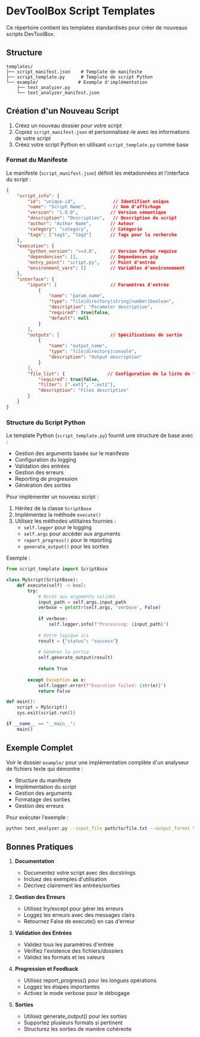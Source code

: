 # DevToolBox Script Templates

Ce répertoire contient les templates standardisés pour créer de nouveaux scripts DevToolBox.

## Structure

```
templates/
├── script_manifest.json    # Template de manifeste
├── script_template.py      # Template de script Python
└── example/               # Exemple d'implémentation
    ├── text_analyzer.py
    └── text_analyzer_manifest.json
```

## Création d'un Nouveau Script

1. Créez un nouveau dossier pour votre script
2. Copiez `script_manifest.json` et personnalisez-le avec les informations de votre script
3. Créez votre script Python en utilisant `script_template.py` comme base

### Format du Manifeste

Le manifeste (`script_manifest.json`) définit les métadonnées et l'interface du script :

```json
{
    "script_info": {
        "id": "unique-id",              // Identifiant unique
        "name": "Script Name",          // Nom d'affichage
        "version": "1.0.0",            // Version sémantique
        "description": "Description",   // Description du script
        "author": "Author Name",       // Auteur
        "category": "category",        // Catégorie
        "tags": ["tag1", "tag2"]       // Tags pour la recherche
    },
    "execution": {
        "python_version": ">=3.8",     // Version Python requise
        "dependencies": [],            // Dépendances pip
        "entry_point": "script.py",    // Point d'entrée
        "environment_vars": []         // Variables d'environnement
    },
    "interface": {
        "inputs": [                    // Paramètres d'entrée
            {
                "name": "param_name",
                "type": "file|directory|string|number|boolean",
                "description": "Parameter description",
                "required": true|false,
                "default": null
            }
        ],
        "outputs": [                   // Spécifications de sortie
            {
                "name": "output_name",
                "type": "file|directory|console",
                "description": "Output description"
            }
        ],
        "file_list": {                // Configuration de la liste de fichiers
            "required": true|false,
            "filter": [".ext1", ".ext2"],
            "description": "Files description"
        }
    }
}
```

### Structure du Script Python

Le template Python (`script_template.py`) fournit une structure de base avec :

- Gestion des arguments basée sur le manifeste
- Configuration du logging
- Validation des entrées
- Gestion des erreurs
- Reporting de progression
- Génération des sorties

Pour implémenter un nouveau script :

1. Héritez de la classe `ScriptBase`
2. Implémentez la méthode `execute()`
3. Utilisez les méthodes utilitaires fournies :
   - `self.logger` pour le logging
   - `self.args` pour accéder aux arguments
   - `report_progress()` pour le reporting
   - `generate_output()` pour les sorties

Exemple :

```python
from script_template import ScriptBase

class MyScript(ScriptBase):
    def execute(self) -> bool:
        try:
            # Accès aux arguments validés
            input_path = self.args.input_path
            verbose = getattr(self.args, 'verbose', False)
            
            if verbose:
                self.logger.info(f"Processing: {input_path}")
            
            # Votre logique ici
            result = {"status": "success"}
            
            # Générer la sortie
            self.generate_output(result)
            
            return True
            
        except Exception as e:
            self.logger.error(f"Execution failed: {str(e)}")
            return False

def main():
    script = MyScript()
    sys.exit(script.run())

if __name__ == "__main__":
    main()
```

## Exemple Complet

Voir le dossier `example/` pour une implémentation complète d'un analyseur de fichiers texte qui démontre :

- Structure du manifeste
- Implémentation du script
- Gestion des arguments
- Formatage des sorties
- Gestion des erreurs

Pour exécuter l'exemple :

```bash
python text_analyzer.py --input_file path/to/file.txt --output_format text --verbose
```

## Bonnes Pratiques

1. **Documentation**
   - Documentez votre script avec des docstrings
   - Incluez des exemples d'utilisation
   - Décrivez clairement les entrées/sorties

2. **Gestion des Erreurs**
   - Utilisez try/except pour gérer les erreurs
   - Loggez les erreurs avec des messages clairs
   - Retournez False de execute() en cas d'erreur

3. **Validation des Entrées**
   - Validez tous les paramètres d'entrée
   - Vérifiez l'existence des fichiers/dossiers
   - Validez les formats et les valeurs

4. **Progression et Feedback**
   - Utilisez report_progress() pour les longues opérations
   - Loggez les étapes importantes
   - Activez le mode verbose pour le débogage

5. **Sorties**
   - Utilisez generate_output() pour les sorties
   - Supportez plusieurs formats si pertinent
   - Structurez les sorties de manière cohérente
